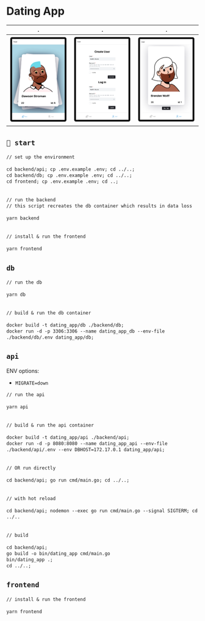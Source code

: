 # Dating App

  .                        | .                         | .                     
:-------------------------:|:-------------------------:|:-------------------------:
![](/assets/app-screen-1.png)         |  ![](/assets/app-screen-2.png)       |  ![](/assets/app-screen-3.png)       


## `🚀 start`

```console
// set up the environment

cd backend/api; cp .env.example .env; cd ../..;
cd backend/db; cp .env.example .env; cd ../..;
cd frontend; cp .env.example .env; cd ..;


// run the backend
// this script recreates the db container which results in data loss

yarn backend


// install & run the frontend

yarn frontend
```

## `db`

```console
// run the db

yarn db


// build & run the db container

docker build -t dating_app/db ./backend/db;
docker run -d -p 3306:3306 --name dating_app_db --env-file ./backend/db/.env dating_app/db;
```

## `api`

ENV options:  
  - `MIGRATE=down`

```console
// run the api

yarn api


// build & run the api container

docker build -t dating_app/api ./backend/api;
docker run -d -p 8080:8080 --name dating_app_api --env-file ./backend/api/.env --env DBHOST=172.17.0.1 dating_app/api;


// OR run directly

cd backend/api; go run cmd/main.go; cd ../..;


// with hot reload

cd backend/api; nodemon --exec go run cmd/main.go --signal SIGTERM; cd ../..


// build

cd backend/api;
go build -o bin/dating_app cmd/main.go
bin/dating_app .; 
cd ../..;
```

## `frontend`

```console
// install & run the frontend

yarn frontend
```

